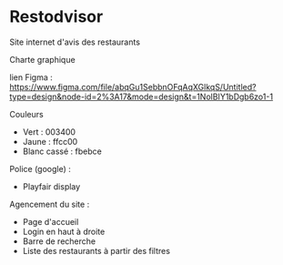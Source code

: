 # Restodvisor
Site internet d'avis des restaurants


Charte graphique

lien Figma : 
https://www.figma.com/file/abqGu1SebbnOFqAqXGlkqS/Untitled?type=design&node-id=2%3A17&mode=design&t=1NolBIY1bDgb6zo1-1

Couleurs

- Vert : 003400
- Jaune : ffcc00
- Blanc cassé : fbebce

Police (google) : 
- Playfair display

Agencement du site : 
- Page d'accueil
- Login en haut à droite
- Barre de recherche
- Liste des restaurants à partir des filtres
